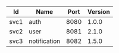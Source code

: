 <div class="table-container">
    <table>
        <thead>
        <tr>
            <th>Id</th>
            <th>Name</th>
            <th>Port</th>
            <th>Version</th>
        </tr>
        </thead>
        <tbody>
        <tr>
            <td>svc1</td>
            <td>auth</td>
            <td>8080</td>
            <td>1.0.0</td>
        </tr>
        <tr>
            <td>svc2</td>
            <td>user</td>
            <td>8081</td>
            <td>2.1.0</td>
        </tr>
        <tr>
            <td>svc3</td>
            <td>notification</td>
            <td>8082</td>
            <td>1.5.0</td>
        </tr>
        </tbody>
    </table>
</div>